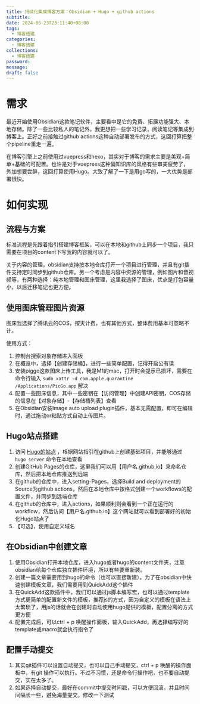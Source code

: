 ```yaml
---
title: 持续化集成博客方案：Obsidian + Hugo + github actions
subtitle: 
date: 2024-06-23T23:11:40+08:00
tags:
  - 博客搭建
categories:
  - 博客搭建
collections:
  - 博客搭建
password: 
message: 
draft: false
---
```



# 需求

最近开始使用Obsidian这款笔记软件，主要看中是它的免费、拓展功能强大、本地存储。除了一些比较私人的笔记外，我更想把一些学习记录，阅读笔记等集成到博客上。正好之前接触过github actions这种自动部署发布的方式，这回打算把整个pipeline重走一遍。

在博客引擎上之前使用过vuepress和hexo，其实对于博客的需求主要是美观+简单+基础的可配置。也许是对于vuepress这种偏知识库的风格有些审美疲劳了，外加想要尝鲜，这回打算使用Hugo。大致了解了一下是用go写的，一大优势是部署很快。

# 如何实现

## 流程与方案

标准流程是先跟着指引搭建博客框架，可以在本地和github上同步一个项目，我只需要在项目的content下写我的内容就可以了。

关于内容的管理，obsidian支持按本地仓库打开一个项目进行管理，并且有git插件支持定时同步到github仓库。另一个考虑是内容中资源的管理，例如图片和音视频等，有两种选择：纯本地管理和图床管理，这里我选择了图床，优点是打包容量小，以后迁移笔记也更方便。

## 使用图床管理图片资源

图床我选择了腾讯云的COS，按天计费，也有其他方式，整体费用基本可忽略不计。

使用方式：

1. 控制台搜索对象存储进入面板
2. 在概览中，选择【创建存储桶】，进行一些简单配置，记得开启公有读
3. 安装piggo这款图床上传工具，我是M1的mac，打开时会提示已损坏，需要在命令行输入 `sudo xattr -d com.apple.quarantine /Applications/PicGo.app` 解决
4. 配置一些图床信息，其中一些密钥在【访问管理】中创建API密钥，COS存储的信息在【对象存储】-【存储桶列表】查看
5. 在Obsidian安装Image auto upload plugin插件，基本无需配置，即可在编辑时，通过拖动or粘贴方式自动上传图片。

## Hugo站点搭建

1. 访问 [Hugo的站点](https://gohugo.io/) ，根据网站指引在github上创建基础项目，并能够通过
    `hugo server` 命令在本地查看
2. 创建GitHub Pages的仓库，这里我们可以用【用户名.github.io】来命名仓库，然后把本地仓库推送到远端
3. 在github的仓库中，进入setting-Pages，选择Build and deployment的Source为github actions，然后在本地仓库中按格式创建一个workflows的配置文件，并同步到远端仓库
4. 在github的仓库中，进入actions，如果顺利则会看到一个正在运行的workflow，然后访问【用户名.github.io】这个网站就可以看到部署好的初始化Hugo站点了
5. 【可选】，使用自定义域名

## 在Obsidian中创建文章

1. 使用Obsidian打开本地仓库，进入hugo或者hugo的content文件夹，注意obsidian给每个仓库独立插件环境，所以有些要重新装。
2. 创建一篇文章需要用到hugo的命令（也可以直接新建），为了在obsidian中快速创建模板文章，我们需要用到QuickAdd这个插件
3. 在QuickAdd这款插件中，我们可以通过js脚本编写宏，也可以通过template方式更简单的配置新文件的模板，推荐js的方式，因为自定义的模板在语法上太繁琐了，用js的话就会在创建时自动使用hugo提供的模板，配置分离的方式更方便
4. 配置完成后，可以ctrl + p 唤醒操作面板，输入QuickAdd，再选择编写好的template或macro就会执行指令了

## 配置手动提交

1. 其实git插件可以设置自动提交，也可以自己手动提交，ctrl + p 唤醒的操作面板中，有git 操作可以执行。不过不习惯，还是命令行操作吧，也不要自动提交，实在太多了。
2. 如果选择自动提交，最好在commit中提交时间戳，可以方便回滚。并且时间间隔长一些，避免海量提交。修改一下测试

